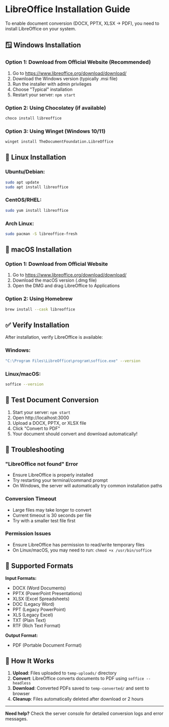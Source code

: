 # LibreOffice Installation Guide

To enable document conversion (DOCX, PPTX, XLSX → PDF), you need to install LibreOffice on your system.

## 🪟 Windows Installation

### Option 1: Download from Official Website (Recommended)
1. Go to https://www.libreoffice.org/download/download/
2. Download the Windows version (typically .msi file)
3. Run the installer with admin privileges
4. Choose "Typical" installation
5. Restart your server: `npm start`

### Option 2: Using Chocolatey (if available)
```bash
choco install libreoffice
```

### Option 3: Using Winget (Windows 10/11)
```bash
winget install TheDocumentFoundation.LibreOffice
```

## 🐧 Linux Installation

### Ubuntu/Debian:
```bash
sudo apt update
sudo apt install libreoffice
```

### CentOS/RHEL:
```bash
sudo yum install libreoffice
```

### Arch Linux:
```bash
sudo pacman -S libreoffice-fresh
```

## 🍎 macOS Installation

### Option 1: Download from Official Website
1. Go to https://www.libreoffice.org/download/download/
2. Download the macOS version (.dmg file)
3. Open the DMG and drag LibreOffice to Applications

### Option 2: Using Homebrew
```bash
brew install --cask libreoffice
```

## ✅ Verify Installation

After installation, verify LibreOffice is available:

### Windows:
```bash
"C:\Program Files\LibreOffice\program\soffice.exe" --version
```

### Linux/macOS:
```bash
soffice --version
```

## 🚀 Test Document Conversion

1. Start your server: `npm start`
2. Open http://localhost:3000
3. Upload a DOCX, PPTX, or XLSX file
4. Click "Convert to PDF"
5. Your document should convert and download automatically!

## 🔧 Troubleshooting

### "LibreOffice not found" Error
- Ensure LibreOffice is properly installed
- Try restarting your terminal/command prompt
- On Windows, the server will automatically try common installation paths

### Conversion Timeout
- Large files may take longer to convert
- Current timeout is 30 seconds per file
- Try with a smaller test file first

### Permission Issues
- Ensure LibreOffice has permission to read/write temporary files
- On Linux/macOS, you may need to run: `chmod +x /usr/bin/soffice`

## 📁 Supported Formats

**Input Formats:**
- DOCX (Word Documents)
- PPTX (PowerPoint Presentations)  
- XLSX (Excel Spreadsheets)
- DOC (Legacy Word)
- PPT (Legacy PowerPoint)
- XLS (Legacy Excel)
- TXT (Plain Text)
- RTF (Rich Text Format)

**Output Format:**
- PDF (Portable Document Format)

## 🎯 How It Works

1. **Upload**: Files uploaded to `temp-uploads/` directory
2. **Convert**: LibreOffice converts documents to PDF using `soffice --headless`
3. **Download**: Converted PDFs saved to `temp-converted/` and sent to browser
4. **Cleanup**: Files automatically deleted after download or 2 hours

---

**Need help?** Check the server console for detailed conversion logs and error messages.
